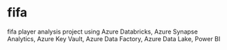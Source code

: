 # fifa

fifa player analysis project using Azure Databricks, Azure Synapse Analytics, Azure Key Vault, Azure Data Factory, Azure Data Lake, Power BI
